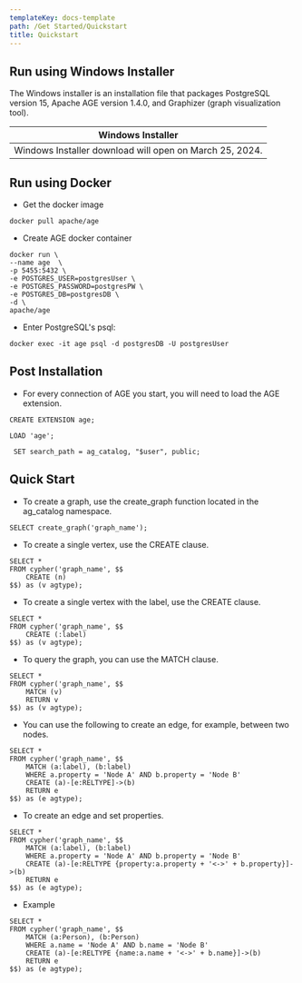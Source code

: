 ```yaml
---
templateKey: docs-template
path: /Get Started/Quickstart
title: Quickstart
---
```


<div class="DeveloperGuidelines">

## Run using Windows Installer
The Windows installer is an installation file that packages PostgreSQL version 15, Apache AGE version 1.4.0, and Graphizer (graph visualization tool).

| Windows Installer         |
| --------------------- |
| Windows Installer download will open on March 25, 2024. |

## Run using Docker
- Get the docker image
```
docker pull apache/age
```
- Create AGE docker container
```
docker run \
--name age  \
-p 5455:5432 \
-e POSTGRES_USER=postgresUser \
-e POSTGRES_PASSWORD=postgresPW \
-e POSTGRES_DB=postgresDB \
-d \
apache/age
```
- Enter PostgreSQL's psql:
```
docker exec -it age psql -d postgresDB -U postgresUser
```
## Post Installation
- For every connection of AGE you start, you will need to load the AGE extension.
```
CREATE EXTENSION age;
```
```
LOAD 'age';
```
```
 SET search_path = ag_catalog, "$user", public;
```

## Quick Start
- To create a graph, use the create_graph function located in the ag_catalog namespace.
```
SELECT create_graph('graph_name');
```
- To create a single vertex, use the CREATE clause.
```
SELECT * 
FROM cypher('graph_name', $$
    CREATE (n)
$$) as (v agtype);
```
- To create a single vertex with the label, use the CREATE clause.
```
SELECT * 
FROM cypher('graph_name', $$
    CREATE (:label)
$$) as (v agtype);
```
- To query the graph, you can use the MATCH clause.
```
SELECT * 
FROM cypher('graph_name', $$
    MATCH (v)
    RETURN v
$$) as (v agtype);
```
- You can use the following to create an edge, for example, between two nodes.
```
SELECT * 
FROM cypher('graph_name', $$
    MATCH (a:label), (b:label)
    WHERE a.property = 'Node A' AND b.property = 'Node B'
    CREATE (a)-[e:RELTYPE]->(b)
    RETURN e
$$) as (e agtype);
```
- To create an edge and set properties.
```
SELECT * 
FROM cypher('graph_name', $$
    MATCH (a:label), (b:label)
    WHERE a.property = 'Node A' AND b.property = 'Node B'
    CREATE (a)-[e:RELTYPE {property:a.property + '<->' + b.property}]->(b)
    RETURN e
$$) as (e agtype);
```
- Example
```
SELECT * 
FROM cypher('graph_name', $$
    MATCH (a:Person), (b:Person)
    WHERE a.name = 'Node A' AND b.name = 'Node B'
    CREATE (a)-[e:RELTYPE {name:a.name + '<->' + b.name}]->(b)
    RETURN e
$$) as (e agtype);
```
</div>